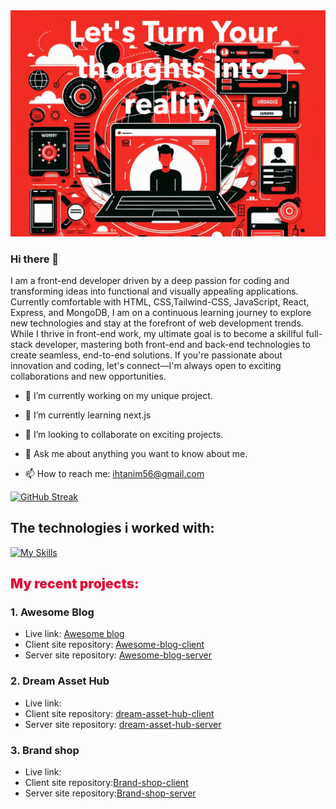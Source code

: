 <img src="./resources/banner.png">



### Hi there 👋


I am a front-end developer driven by a deep passion for coding and transforming ideas into functional and visually appealing applications. Currently comfortable with HTML, CSS,Tailwind-CSS, JavaScript, React, Express, and MongoDB, I am on a continuous learning journey to explore new technologies and stay at the forefront of web development trends. While I thrive in front-end work, my ultimate goal is to become a skillful full-stack developer, mastering both front-end and back-end technologies to create seamless, end-to-end solutions. If you're passionate about innovation and coding, let's connect—I'm always open to exciting collaborations and new opportunities.  
  

- 🔭 I’m currently working on my unique project.
- 🌱 I’m currently learning next.js
- 👯 I’m looking to collaborate on exciting projects.

- 💬 Ask me about anything you want to know about me.
- 📫 How to reach me: ihtanim56@gmail.com


[![GitHub Streak](https://github-readme-streak-stats.herokuapp.com?user=Tanim1999&theme=monokai)](https://git.io/streak-stats)

## The technologies i worked with:

[![My Skills](https://skillicons.dev/icons?i=html,css,tailwind,figma,javascript,react,express,mongodb,firebase,vscode,github,vercel,netlify&perline=7&theme=dark)](https://skillicons.dev)

## <h2 style="color: crimson; font-weight:900">My recent projects:</h2>

### 1. Awesome Blog
  - Live link: [Awesome blog](https://6571cf5f9aa73914335634cb--teal-khapse-f882a2.netlify.app)
  - Client site repository: [Awesome-blog-client](https://github.com/Tanim1999/awesome-blog-client)
  - Server site repository: [Awesome-blog-server](https://github.com/Tanim1999/awesome-blog-server)

### 2. Dream Asset Hub
  - Live link:
  - Client site repository:  [dream-asset-hub-client](https://github.com/Tanim1999/asset-hub-client)
  - Server site repository:  [dream-asset-hub-server](https://github.com/Tanim1999/asset-hub-server)

### 3. Brand shop
  - Live link:
  - Client site repository:[Brand-shop-client](https://github.com/Tanim1999/brand-shop-client)
  - Server site repository:[Brand-shop-server](https://github.com/Tanim1999/brand-shop-server)